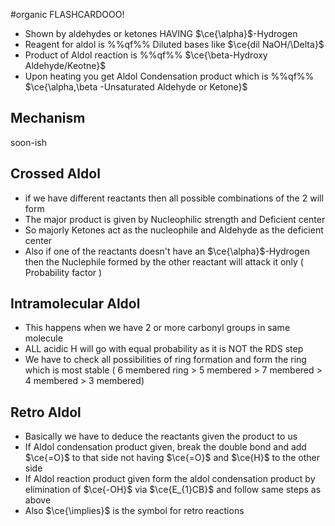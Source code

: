 #organic FLASHCARDOOO!

- Shown by aldehydes or ketones HAVING $\ce{\alpha}$-Hydrogen 
- Reagent for aldol is %%qf%% Diluted bases like $\ce{dil NaOH/\Delta}$
- Product of Aldol reaction is %%qf%% $\ce{\beta-Hydroxy Aldehyde/Keotne}$
- Upon heating you get Aldol Condensation product which is %%qf%% $\ce{\alpha,\beta -Unsaturated Aldehyde or Ketone}$ 

## Mechanism
soon-ish

## Crossed Aldol

- if we have different reactants then all possible combinations of the 2 will form
- The major product is given by Nucleophilic strength and Deficient center
- So majorly Ketones act as the nucleophile and Aldehyde as the deficient center
- Also if one of the reactants doesn't have an $\ce{\alpha}$-Hydrogen then the Nuclephile formed by the other reactant will attack it only ( Probability factor )

## Intramolecular Aldol

- This happens when we have 2 or more carbonyl groups in same molecule
- ALL acidic H will go with equal probability as it is NOT the RDS step
- We have to check all possibilities of ring formation and form the ring which is most stable ( 6 membered ring > 5 membered > 7 membered > 4 membered > 3 membered)

## Retro Aldol

- Basically we have to deduce the reactants given the product to us
- If Aldol condensation product given, break the double bond and add $\ce{=O}$ to that side not having $\ce{=O}$ and $\ce{H}$ to the other side
- If Aldol reaction product given form the aldol condensation product by elimination of $\ce{-OH}$ via $\ce{E_{1}CB}$ and follow same steps as above
- Also $\ce{\implies}$ is the symbol for retro reactions